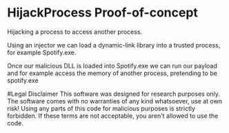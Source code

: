 # HijackProcess Proof-of-concept
Hijacking a process to access another process.

Using an injector we can load a dynamic-link library into a trusted process, for example Spotify.exe.

Once our malicious DLL is loaded into Spotify.exe we can run our payload and for example access the memory of another process, pretending to be spotify.exe

#Legal Disclaimer
This software was designed for research purposes only.
The software comes with no warranties of any kind whatsoever, use at own risk!
Using any parts of this code for malicious purposes is strictly forbidden.
If these terms are not acceptable, you aren't allowed to use the code.
